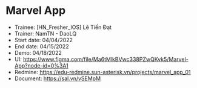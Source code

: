 # Marvel App
+ Trainee: [HN_Fresher_IOS] Lê Tiến Đạt 
+ Trainer: NamTN - DaoLQ
+ Start date: 04/04/2022
+ End date: 04/15/2022
+ Demo: 04/18/2022
+ UI: https://www.figma.com/file/Ma6tMlkBVwc338PZwQKvk5/Marvel-App?node-id=0%3A1
+ Redmine: https://edu-redmine.sun-asterisk.vn/projects/marvel_app_01
+ Document: https://sal.vn/vSEMpM
